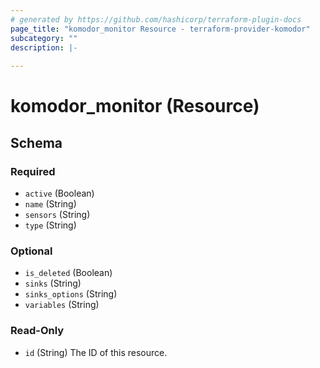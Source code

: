 ```yaml
---
# generated by https://github.com/hashicorp/terraform-plugin-docs
page_title: "komodor_monitor Resource - terraform-provider-komodor"
subcategory: ""
description: |-
  
---
```


# komodor_monitor (Resource)





<!-- schema generated by tfplugindocs -->
## Schema

### Required

- `active` (Boolean)
- `name` (String)
- `sensors` (String)
- `type` (String)

### Optional

- `is_deleted` (Boolean)
- `sinks` (String)
- `sinks_options` (String)
- `variables` (String)

### Read-Only

- `id` (String) The ID of this resource.
